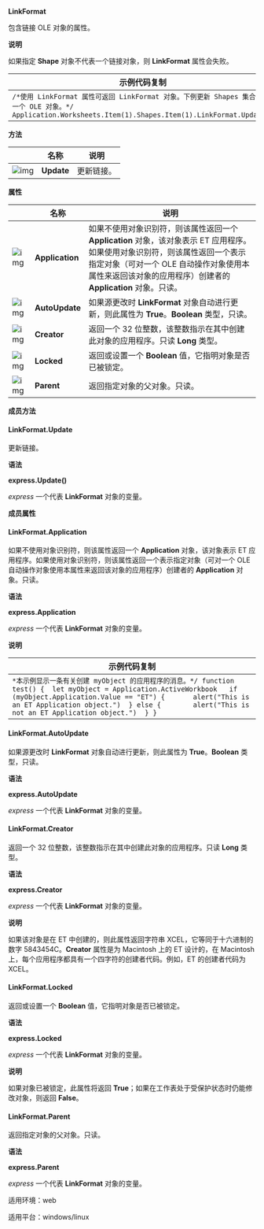 **LinkFormat**



包含链接 OLE 对象的属性。

**说明**

如果指定 **Shape** 对象不代表一个链接对象，则 **LinkFormat** 属性会失败。

| 示例代码复制                                                 |
| ------------------------------------------------------------ |
| `/*使用 LinkFormat 属性可返回 LinkFormat 对象。下例更新 Shapes 集合中的一个 OLE 对象。*/ Application.Worksheets.Item(1).Shapes.Item(1).LinkFormat.Update()` |

**方法**

|                                                              | 名称       | 说明       |
| ------------------------------------------------------------ | ---------- | ---------- |
| ![img](https://qn.cache.wpscdn.cn/encs/doc/office_v19/gif/methods.gif) | **Update** | 更新链接。 |

**属性**

|                                                              | 名称            | 说明                                                         |
| ------------------------------------------------------------ | --------------- | ------------------------------------------------------------ |
| ![img](https://qn.cache.wpscdn.cn/encs/doc/office_v19/gif/properties.gif) | **Application** | 如果不使用对象识别符，则该属性返回一个 **Application** 对象，该对象表示 ET 应用程序。如果使用对象识别符，则该属性返回一个表示指定对象（可对一个 OLE 自动操作对象使用本属性来返回该对象的应用程序）创建者的 **Application** 对象。只读。 |
| ![img](https://qn.cache.wpscdn.cn/encs/doc/office_v19/gif/properties.gif) | **AutoUpdate**  | 如果源更改时 **LinkFormat** 对象自动进行更新，则此属性为 **True**。**Boolean** 类型，只读。 |
| ![img](https://qn.cache.wpscdn.cn/encs/doc/office_v19/gif/properties.gif) | **Creator**     | 返回一个 32 位整数，该整数指示在其中创建此对象的应用程序。只读 **Long** 类型。 |
| ![img](https://qn.cache.wpscdn.cn/encs/doc/office_v19/gif/properties.gif) | **Locked**      | 返回或设置一个 **Boolean** 值，它指明对象是否已被锁定。      |
| ![img](https://qn.cache.wpscdn.cn/encs/doc/office_v19/gif/properties.gif) | **Parent**      | 返回指定对象的父对象。只读。                                 |

**成员方法**

#### **LinkFormat.Update**

更新链接。

**语法**

**express.Update()**

*express*   一个代表 **LinkFormat** 对象的变量。

**成员属性**

#### **LinkFormat.Application**

如果不使用对象识别符，则该属性返回一个 **Application** 对象，该对象表示 ET 应用程序。如果使用对象识别符，则该属性返回一个表示指定对象（可对一个 OLE 自动操作对象使用本属性来返回该对象的应用程序）创建者的 **Application** 对象。只读。

**语法**

**express.Application**

*express*   一个代表 **LinkFormat** 对象的变量。

**说明**

| 示例代码复制                                                 |
| ------------------------------------------------------------ |
| `*本示例显示一条有关创建 myObject 的应用程序的消息。*/ function test() { 	let myObject = Application.ActiveWorkbook 	if (myObject.Application.Value == "ET") { 		alert("This is an ET Application object.") 	} else { 		alert("This is not an ET Application object.") 	} }` |

#### **LinkFormat.AutoUpdate**

如果源更改时 **LinkFormat** 对象自动进行更新，则此属性为 **True**。**Boolean** 类型，只读。

**语法**

**express.AutoUpdate**

*express*   一个代表 **LinkFormat** 对象的变量。

#### **LinkFormat.Creator**

返回一个 32 位整数，该整数指示在其中创建此对象的应用程序。只读 **Long** 类型。

**语法**

**express.Creator**

*express*   一个代表 **LinkFormat** 对象的变量。

**说明**

如果该对象是在 ET 中创建的，则此属性返回字符串 XCEL，它等同于十六进制的数字 5843454C。**Creator** 属性是为 Macintosh 上的 ET 设计的，在 Macintosh 上，每个应用程序都具有一个四字符的创建者代码。例如，ET 的创建者代码为 XCEL。

#### **LinkFormat.Locked**

返回或设置一个 **Boolean** 值，它指明对象是否已被锁定。

**语法**

**express.Locked**

*express*   一个代表 **LinkFormat** 对象的变量。

**说明**

如果对象已被锁定，此属性将返回 **True**；如果在工作表处于受保护状态时仍能修改对象，则返回 **False**。

#### **LinkFormat.Parent**

返回指定对象的父对象。只读。

**语法**

**express.Parent**

*express*   一个代表 **LinkFormat** 对象的变量。

适用环境：web

适用平台：windows/linux